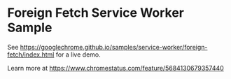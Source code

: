 Foreign Fetch Service Worker Sample
===========================
See https://googlechrome.github.io/samples/service-worker/foreign-fetch/index.html for a live demo.

Learn more at https://www.chromestatus.com/feature/5684130679357440
